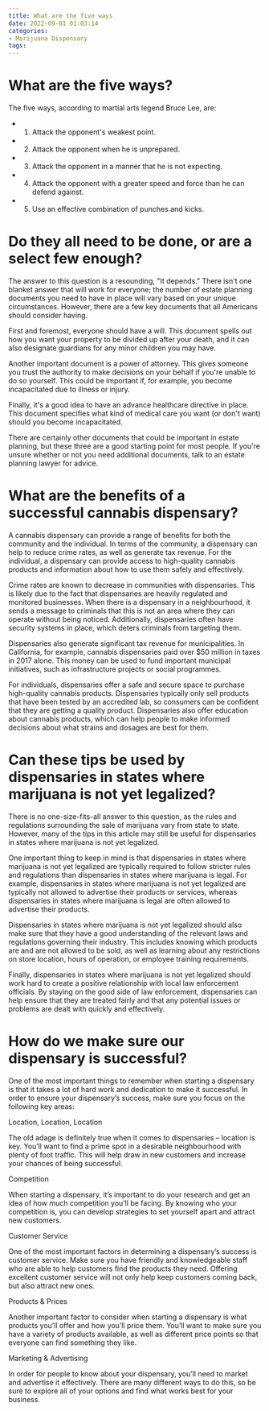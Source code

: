 ```yaml
---
title: What are the five ways
date: 2022-09-01 01:03:14
categories:
- Marijuana Dispensary
tags:
---
```



#  What are the five ways?

The five ways, according to martial arts legend Bruce Lee, are:

* 1. Attack the opponent's weakest point.

* 2. Attack the opponent when he is unprepared.

* 3. Attack the opponent in a manner that he is not expecting.

* 4. Attack the opponent with a greater speed and force than he can defend against.

* 5. Use an effective combination of punches and kicks.

#  Do they all need to be done, or are a select few enough?

The answer to this question is a resounding, "It depends." There isn't one blanket answer that will work for everyone; the number of estate planning documents you need to have in place will vary based on your unique circumstances. However, there are a few key documents that all Americans should consider having.

First and foremost, everyone should have a will. This document spells out how you want your property to be divided up after your death, and it can also designate guardians for any minor children you may have.

Another important document is a power of attorney. This gives someone you trust the authority to make decisions on your behalf if you're unable to do so yourself. This could be important if, for example, you become incapacitated due to illness or injury.

Finally, it's a good idea to have an advance healthcare directive in place. This document specifies what kind of medical care you want (or don't want) should you become incapacitated.

There are certainly other documents that could be important in estate planning, but these three are a good starting point for most people. If you're unsure whether or not you need additional documents, talk to an estate planning lawyer for advice.

#  What are the benefits of a successful cannabis dispensary?

A cannabis dispensary can provide a range of benefits for both the community and the individual. In terms of the community, a dispensary can help to reduce crime rates, as well as generate tax revenue. For the individual, a dispensary can provide access to high-quality cannabis products and information about how to use them safely and effectively.

Crime rates are known to decrease in communities with dispensaries. This is likely due to the fact that dispensaries are heavily regulated and monitored businesses. When there is a dispensary in a neighbourhood, it sends a message to criminals that this is not an area where they can operate without being noticed. Additionally, dispensaries often have security systems in place, which deters criminals from targeting them.

Dispensaries also generate significant tax revenue for municipalities. In California, for example, cannabis dispensaries paid over $50 million in taxes in 2017 alone. This money can be used to fund important municipal initiatives, such as infrastructure projects or social programmes.

For individuals, dispensaries offer a safe and secure space to purchase high-quality cannabis products. Dispensaries typically only sell products that have been tested by an accredited lab, so consumers can be confident that they are getting a quality product. Dispensaries also offer education about cannabis products, which can help people to make informed decisions about what strains and dosages are best for them.

#  Can these tips be used by dispensaries in states where marijuana is not yet legalized?

There is no one-size-fits-all answer to this question, as the rules and regulations surrounding the sale of marijuana vary from state to state. However, many of the tips in this article may still be useful for dispensaries in states where marijuana is not yet legalized.

One important thing to keep in mind is that dispensaries in states where marijuana is not yet legalized are typically required to follow stricter rules and regulations than dispensaries in states where marijuana is legal. For example, dispensaries in states where marijuana is not yet legalized are typically not allowed to advertise their products or services, whereas dispensaries in states where marijuana is legal are often allowed to advertise their products.

Dispensaries in states where marijuana is not yet legalized should also make sure that they have a good understanding of the relevant laws and regulations governing their industry. This includes knowing which products are and are not allowed to be sold, as well as learning about any restrictions on store location, hours of operation, or employee training requirements.

Finally, dispensaries in states where marijuana is not yet legalized should work hard to create a positive relationship with local law enforcement officials. By staying on the good side of law enforcement, dispensaries can help ensure that they are treated fairly and that any potential issues or problems are dealt with quickly and effectively.

#  How do we make sure our dispensary is successful?

One of the most important things to remember when starting a dispensary is that it takes a lot of hard work and dedication to make it successful. In order to ensure your dispensary’s success, make sure you focus on the following key areas:

Location, Location, Location

The old adage is definitely true when it comes to dispensaries – location is key. You’ll want to find a prime spot in a desirable neighbourhood with plenty of foot traffic. This will help draw in new customers and increase your chances of being successful.

Competition

When starting a dispensary, it’s important to do your research and get an idea of how much competition you’ll be facing. By knowing who your competition is, you can develop strategies to set yourself apart and attract new customers.

Customer Service

One of the most important factors in determining a dispensary’s success is customer service. Make sure you have friendly and knowledgeable staff who are able to help customers find the products they need. Offering excellent customer service will not only help keep customers coming back, but also attract new ones.

Products & Prices

Another important factor to consider when starting a dispensary is what products you’ll offer and how you’ll price them. You’ll want to make sure you have a variety of products available, as well as different price points so that everyone can find something they like.

Marketing & Advertising

In order for people to know about your dispensary, you’ll need to market and advertise it effectively. There are many different ways to do this, so be sure to explore all of your options and find what works best for your business.